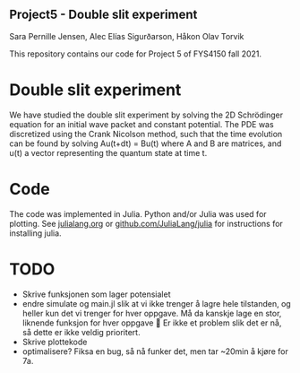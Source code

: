 ## Project5 - Double slit experiment
Sara Pernille Jensen, Alec Elías Sigurðarson, Håkon Olav Torvik

This repository contains our code for Project 5 of FYS4150 fall 2021.

# Double slit experiment
We have studied the double slit experiment by solving the 2D Schrödinger equation for an initial wave packet and constant potential. The PDE was discretized using the Crank Nicolson method, such that the time evolution can be found by solving Au(t+dt) = Bu(t) where A and B are matrices, and u(t) a vector representing the quantum state at time t.

# Code
The code was implemented in Julia. Python and/or Julia was used for plotting. See [julialang.org](julialang.org) or [github.com/JuliaLang/julia](github.com/JuliaLang/julia) for instructions for installing julia.

# TODO
- Skrive funksjonen som lager potensialet
- endre simulate og main.jl slik at vi ikke trenger å lagre hele tilstanden, og heller kun det vi trenger for hver oppgave. Må da kanskje lage en stor, liknende funksjon for hver oppgave 🤷 Er ikke et problem slik det er nå, så dette er ikke veldig prioritert.
- Skrive plottekode
- optimalisere? Fiksa en bug, så nå funker det, men tar ~20min å kjøre for 7a.

